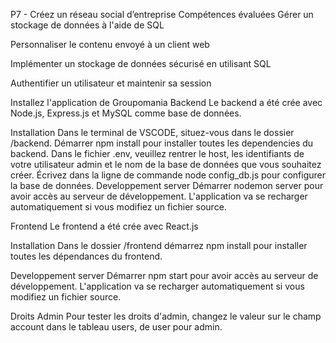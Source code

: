 P7 - Créez un réseau social d’entreprise
Compétences évaluées
Gérer un stockage de données à l'aide de SQL

Personnaliser le contenu envoyé à un client web

Implémenter un stockage de données sécurisé en utilisant SQL

Authentifier un utilisateur et maintenir sa session

Installez l'application de Groupomania
Backend
Le backend a été crée avec Node.js, Express.js et MySQL comme base de données.

Installation
Dans le terminal de VSCODE, situez-vous dans le dossier /backend.
Démarrer npm install pour installer toutes les dependencies du backend.
Dans le fichier .env, veuillez rentrer le host, les identifiants de votre utilisateur admin et le nom de la base de données que vous souhaitez créer.
Écrivez dans la ligne de commande node config_db.js pour configurer la base de données.
Developpement server
Démarrer nodemon server pour avoir accès au serveur de développement. L'application va se recharger automatiquement si vous modifiez un fichier source.

Frontend
Le frontend a été crée avec React.js

Installation
Dans le dossier /frontend démarrez npm install pour installer toutes les dépendances du frontend.

Developpement server
Démarrer npm start pour avoir accès au serveur de développement. L'application va se recharger automatiquement si vous modifiez un fichier source.

Droits Admin
Pour tester les droits d'admin, changez le valeur sur le champ account dans le tableau users, de user pour admin.

